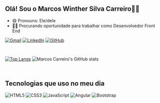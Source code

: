## Olá! Sou o Marcos Winther Silva Carreiro👨‍💻

- 😄 Pronouns: Ele/dele
- 🏃‍♂️ Procurando oportunidade para trabalhar como Desenvolvedor Front End

[![Gmail](https://img.shields.io/badge/Gmail-D14836?style=for-the-badge&logo=gmail&logoColor=white)](mailto:winthermarcos@gmail.com)
[![LinkedIn](https://img.shields.io/badge/LinkedIn-0077B5?style=for-the-badge&logo=linkedin&logoColor=white)](https://www.linkedin.com/in/marcos-winther-silva-carreiro-530316115/)
[![GitHub](https://img.shields.io/badge/GitHub-100000?style=for-the-badge&logo=github&logoColor=white)](https://github.com/MarcosWinther)

<br>

[![Top Langs](https://github-readme-stats.vercel.app/api/top-langs/?username=MarcosWinther&layout=donut)](https://github.com/anuraghazra/github-readme-stats)
![Marcos Carreiro's GitHub stats](https://github-readme-stats.vercel.app/api?username=MarcosWinther&show_icons=true&theme=dracula)

<br>

## Tecnologias que uso no meu dia

<div style="display: inline_block">
  <img alt="HTML5" src="https://img.shields.io/badge/HTML5-E34F26?style=for-the-badge&logo=html5&logoColor=white">
  <img alt="CSS3" src="https://img.shields.io/badge/CSS3-1572B6?style=for-the-badge&logo=css3&logoColor=white">
  <img alt="JavaScript" src="https://img.shields.io/badge/JavaScript-323330?style=for-the-badge&logo=javascript&logoColor=F7DF1E">
  <img alt="Angular" src="https://img.shields.io/badge/Angular-DD0031?style=for-the-badge&logo=angular&logoColor=white">
  <img alt="Bootstrap" src="https://img.shields.io/badge/Bootstrap-563D7C?style=for-the-badge&logo=bootstrap&logoColor=white">
</div>

